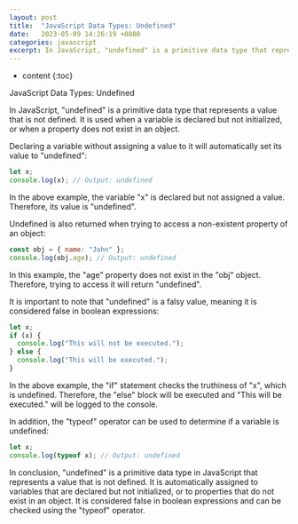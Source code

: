 ```yaml
---
layout: post
title:  "JavaScript Data Types: Undefined"
date:   2023-05-09 14:26:19 +0800
categories: javascript
excerpt: In JavaScript, "undefined" is a primitive data type that represents a value that is not defined. It is used when a variable is declared but not initialized, or when a property does not exist in an object.
---
```


* content
{:toc}

JavaScript Data Types: Undefined

In JavaScript, "undefined" is a primitive data type that represents a value that is not defined. It is used when a variable is declared but not initialized, or when a property does not exist in an object.

Declaring a variable without assigning a value to it will automatically set its value to "undefined":

```js
let x;
console.log(x); // Output: undefined
```

In the above example, the variable "x" is declared but not assigned a value. Therefore, its value is "undefined".

Undefined is also returned when trying to access a non-existent property of an object:

```js
const obj = { name: "John" };
console.log(obj.age); // Output: undefined
```

In this example, the "age" property does not exist in the "obj" object. Therefore, trying to access it will return "undefined".

It is important to note that "undefined" is a falsy value, meaning it is considered false in boolean expressions:

```js
let x;
if (x) {
  console.log("This will not be executed.");
} else {
  console.log("This will be executed.");
}
```

In the above example, the "if" statement checks the truthiness of "x", which is undefined. Therefore, the "else" block will be executed and "This will be executed." will be logged to the console.

In addition, the "typeof" operator can be used to determine if a variable is undefined:

```js
let x;
console.log(typeof x); // Output: undefined
```

In conclusion, "undefined" is a primitive data type in JavaScript that represents a value that is not defined. It is automatically assigned to variables that are declared but not initialized, or to properties that do not exist in an object. It is considered false in boolean expressions and can be checked using the "typeof" operator.



